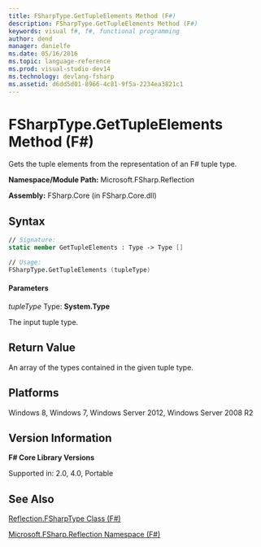 ```yaml
---
title: FSharpType.GetTupleElements Method (F#)
description: FSharpType.GetTupleElements Method (F#)
keywords: visual f#, f#, functional programming
author: dend
manager: danielfe
ms.date: 05/16/2016
ms.topic: language-reference
ms.prod: visual-studio-dev14
ms.technology: devlang-fsharp
ms.assetid: d6dd5d01-8966-4c81-9f5a-2234ea3821c1 
---
```


# FSharpType.GetTupleElements Method (F#)

Gets the tuple elements from the representation of an F# tuple type.

**Namespace/Module Path:** Microsoft.FSharp.Reflection

**Assembly:** FSharp.Core (in FSharp.Core.dll)


## Syntax

```fsharp
// Signature:
static member GetTupleElements : Type -> Type []

// Usage:
FSharpType.GetTupleElements (tupleType)
```

#### Parameters
*tupleType*
Type: **System.Type**


The input tuple type.

## Return Value

An array of the types contained in the given tuple type.

## Platforms
Windows 8, Windows 7, Windows Server 2012, Windows Server 2008 R2


## Version Information
**F# Core Library Versions**

Supported in: 2.0, 4.0, Portable

## See Also
[Reflection.FSharpType Class &#40;F&#35;&#41;](Reflection.FSharpType-Class-%5BFSharp%5D.md)

[Microsoft.FSharp.Reflection Namespace &#40;F&#35;&#41;](Microsoft.FSharp.Reflection-Namespace-%5BFSharp%5D.md)